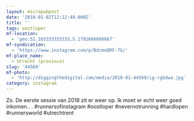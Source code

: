 ```yaml
---
layout: micropubpost
date: '2018-01-02T12:22:49.000Z'
title: ''
tags: oostloper
mf-location:
  - 'geo:52.103333333333,5.1791666666667'
mf-syndication:
  - 'https://www.instagram.com/p/BdcmnQRF-7G/'
mf-place_name:
  - Utrecht (province)
slug: '44569'
mf-photo:
  - 'http://diggingthedigital.com/media/2018-01-44569/ig-rgkdwa.jpg'
category: instagram
---
```

Zo. De eerste sessie van 2018 zit er weer op. Ik moet er echt weer goed inkomen..
.
#runnersofinstagram #oostloper #nevernotrunning #hardlopen #runnersworld #utrechtrent
